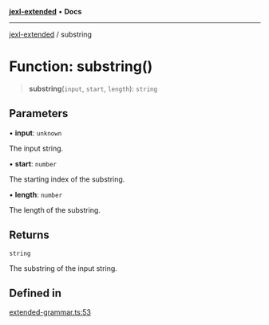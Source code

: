 [**jexl-extended**](../README.md) • **Docs**

***

[jexl-extended](../globals.md) / substring

# Function: substring()

> **substring**(`input`, `start`, `length`): `string`

## Parameters

• **input**: `unknown`

The input string.

• **start**: `number`

The starting index of the substring.

• **length**: `number`

The length of the substring.

## Returns

`string`

The substring of the input string.

## Defined in

[extended-grammar.ts:53](https://github.com/nikoraes/jexl-extended/blob/db8adde102268337995e72b2224f129152316ed5/src/extended-grammar.ts#L53)
